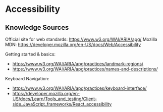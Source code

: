 # Accessibility

## Knowledge Sources

Official site for web standards: https://www.w3.org/WAI/ARIA/apg/
Mozilla MDN: https://developer.mozilla.org/en-US/docs/Web/Accessibility

Getting started & basics:

- https://www.w3.org/WAI/ARIA/apg/practices/landmark-regions/
- https://www.w3.org/WAI/ARIA/apg/practices/names-and-descriptions/

Keyboard Navigation: 

- https://www.w3.org/WAI/ARIA/apg/practices/keyboard-interface/
- https://developer.mozilla.org/en-US/docs/Learn/Tools_and_testing/Client-side_JavaScript_frameworks/React_accessibility
